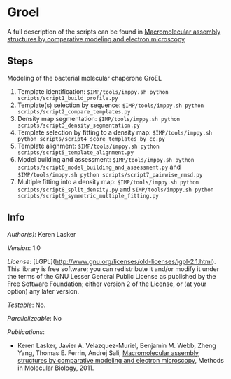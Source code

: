 # Groel

A full description of the scripts can be found in
[Macromolecular assembly structures by comparative modeling and electron microscopy](http://salilab.org/pdf/Lasker_MethodsMolBiol_2011.pdf)

## Steps
Modeling of the bacterial molecular chaperone GroEL
1. Template identification: `$IMP/tools/imppy.sh python scripts/script1_build_profile.py`
1. Template(s) selection by sequence: `$IMP/tools/imppy.sh python scripts/script2_compare_templates.py`
1. Density map segmentation: `$IMP/tools/imppy.sh python scripts/script3_density_segmentation.py`
1. Template selection by fitting to a density map: `$IMP/tools/imppy.sh python scripts/script4_score_templates_by_cc.py`
1. Template alignment: `$IMP/tools/imppy.sh python scripts/script5_template_alignment.py`
1. Model building and assessment: `$IMP/tools/imppy.sh python scripts/script6_model_building_and_assessment.py` and `$IMP/tools/imppy.sh python scripts/script7_pairwise_rmsd.py`
1. Multiple fitting into a density map: `$IMP/tools/imppy.sh python scripts/script8_split_density.py` and `$IMP/tools/imppy.sh python scripts/script9_symmetric_multiple_fitting.py`

## Info

_Author(s)_: Keren Lasker

_Version_: 1.0


_License_: \[LGPL](http://www.gnu.org/licenses/old-licenses/lgpl-2.1.html).
This library is free software; you can redistribute it and/or
modify it under the terms of the GNU Lesser General Public
License as published by the Free Software Foundation; either
version 2 of the License, or (at your option) any later version.

_Testable_: No.

_Parallelizeable_: No

_Publications_:
 - Keren Lasker, Javier A. Velazquez-Muriel, Benjamin M. Webb, Zheng Yang, Thomas E. Ferrin, Andrej Sali, [Macromolecular assembly structures by comparative modeling and electron microscopy](http://salilab.org/pdf/Lasker_MethodsMolBiol_2011.pdf), Methods in Molecular Biology, 2011.